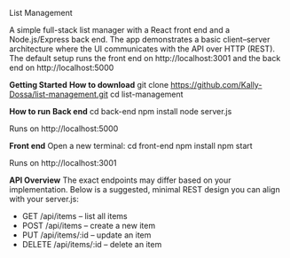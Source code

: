 List Management

A simple full-stack list manager with a React front end and a Node.js/Express back end. The app demonstrates a basic client–server architecture where the UI communicates with the API over HTTP (REST). 
The default setup runs the front end on http://localhost:3001 and the back end on http://localhost:5000

**Getting Started**
**How to download**
git clone https://github.com/Kally-Dossa/list-management.git
cd list-management

**How to run**
**Back end**
cd back-end
npm install
node server.js

Runs on http://localhost:5000

**Front end**
Open a new terminal:
cd front-end
npm install
npm start

Runs on http://localhost:3001

**API Overview**
The exact endpoints may differ based on your implementation. Below is a suggested, minimal REST design you can align with your server.js:
- GET /api/items – list all items
- POST /api/items – create a new item
- PUT /api/items/:id – update an item
- DELETE /api/items/:id – delete an item
